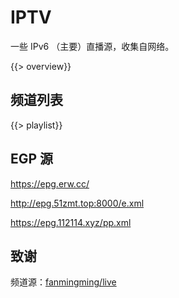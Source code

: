 # IPTV

一些 IPv6 （主要）直播源，收集自网络。

{{> overview}}

## 频道列表
{{> playlist}}

## EGP 源

https://epg.erw.cc/

http://epg.51zmt.top:8000/e.xml

https://epg.112114.xyz/pp.xml

## 致谢

频道源：[fanmingming/live](https://github.com/fanmingming/live)
